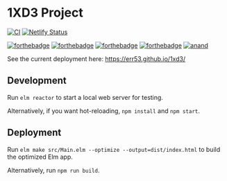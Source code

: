 # 1XD3 Project

[![CI](https://github.com/err53/1xd3/actions/workflows/main.yml/badge.svg?branch=main)](https://github.com/err53/1xd3/actions/workflows/main.yml)
[![Netlify Status](https://api.netlify.com/api/v1/badges/c6b2eb0a-7af2-4fd4-bafb-1b65debc670d/deploy-status)](https://app.netlify.com/sites/1xd3-graph-viz/deploys)

[![forthebadge](https://forthebadge.com/images/badges/built-with-resentment.svg)](https://forthebadge.com)
[![forthebadge](https://forthebadge.com/images/badges/contains-tasty-spaghetti-code.svg)](https://forthebadge.com)
[![forthebadge](https://forthebadge.com/images/badges/made-with-crayons.svg)](https://forthebadge.com)
[![forthebadge](https://forthebadge.com/images/badges/60-percent-of-the-time-works-every-time.svg)](https://forthebadge.com)
[![anand](https://img.shields.io/badge/Approved%20By-Dr.%20Anand-yellow?style=for-the-badge)](https://img.shields.io/badge/Approved%20By-Dr.%20Anand-yellow?style=for-the-badge)

See the current deployment here:
https://err53.github.io/1xd3/

## Development

Run `elm reactor` to start a local web server for testing.

Alternatively, if you want hot-reloading, `npm install` and `npm start`.

## Deployment

Run `elm make src/Main.elm --optimize --output=dist/index.html` to build the optimized Elm app.

Alternatively, run `npm run build`.

